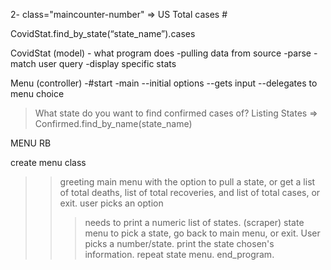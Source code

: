 

2- class="maincounter-number" => US Total cases #



CovidStat.find_by_state(“state_name”).cases


CovidStat (model) - what program does
-pulling data from source 
-parse
-match user query
-display specific stats

Menu (controller)
-#start
-main
--initial options
--gets input
--delegates to menu choice 


>What state do you want to find confirmed cases of?
Listing States => Confirmed.find_by_name(state_name)

MENU RB 

create menu class
>>greeting 
>>main menu with the option to pull a state, or get a list of total deaths, list of total recoveries, and list of total cases, or exit.
>>user picks an option 
>>> needs to print a numeric list of states. (scraper)
>>>state menu to pick a state, go back to main menu, or exit.
>>User picks a number/state.
>>>print the state chosen's information. 
>> repeat state menu.
>>end_program. 


